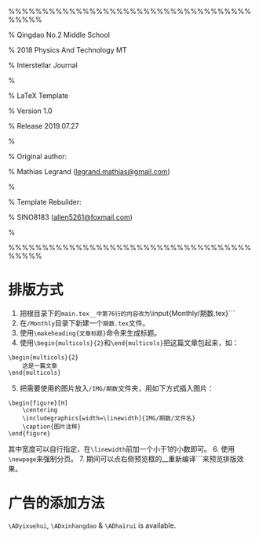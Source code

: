 %%%%%%%%%%%%%%%%%%%%%%%%%%%%%%%%%%%%%%%%%

% Qingdao No.2 Middle School

% 2018 Physics And Technology MT

% Interstellar Journal

%

% LaTeX Template

% Version 1.0

% Release 2019.07.27

%

% Original author:

% Mathias Legrand (legrand.mathias@gmail.com) 

%

% Template Rebuilder:

% SINO8183 (allen5261@foxmail.com)

%

%%%%%%%%%%%%%%%%%%%%%%%%%%%%%%%%%%%%%%%%%

# 排版方式
1. 把根目录下的```main.tex__中第76行的内容改为```\input{Monthly/期数.tex}```
2. 在```/Monthly```目录下新建一个```期数.tex```文件。
3. 使用```\makeheading{文章标题}```命令来生成标题。
4. 使用```\begin{multicols}{2}```和```\end{multicols}```把这篇文章包起来，如：
```
\begin{multicols}{2}
    这是一篇文章
\end{multicols}
```
5. 把需要使用的图片放入```/IMG/期数```文件夹，用如下方式插入图片：
```
\begin{figure}[H]
    \centering
    \includegraphics[width=\linewidth]{IMG/期数/文件名}
    \caption{图片注释}
\end{figure}
```
其中宽度可以自行指定，在```\linewidth```前加一个小于1的小数即可。
6. 使用```\newpage```来强制分页。
7. 期间可以点右侧预览框的__重新编译```来预览排版效果。

# 广告的添加方法
```\ADyixuehui```, ```\ADxinhangdao``` & ```\ADhairui``` is available.
